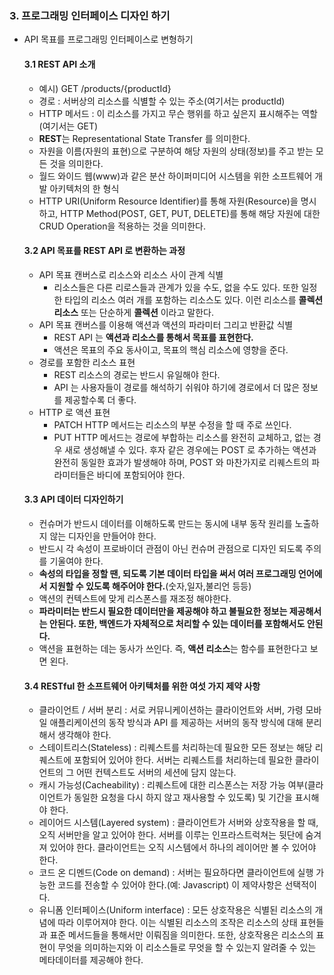 ### 3. 프로그래밍 인터페이스 디자인 하기 
- API 목표를 프로그래밍 인터페이스로 변형하기
  #### 3.1 REST API 소개 
    - 예시) GET /products/{productId}
    - 경로 : 서버상의 리소스를 식별할 수 있는 주소(여기서는 productId)
    - HTTP 메서드 : 이 리소스를 가지고 무슨 행위를 하고 싶은지 표시해주는 역할(여기서는 GET)
    - **REST**는 Representational State Transfer 를 의미한다. 
    - 자원을 이름(자원의 표현)으로 구분하여 해당 자원의 상태(정보)를 주고 받는 모든 것을 의미한다.
    - 월드 와이드 웹(www)과 같은 분산 하이퍼미디어 시스템을 위한 소프트웨어 개발 아키텍처의 한 형식
    - HTTP URI(Uniform Resource Identifier)를 통해 자원(Resource)을 명시하고, HTTP Method(POST, GET, PUT, DELETE)를 통해 해당 자원에 대한 CRUD Operation을 적용하는 것을 의미한다.
  
  #### 3.2 API 목표를 REST API 로 변환하는 과정 
    - API 목표 캔버스로 리소스와 리소스 사이 관계 식별 
      - 리소스들은 다른 리로스들과 관계가 있을 수도, 없을 수도 있다. 또한 일정한 타입의 리소스 여러 개를 포함하는 리소스도 있다. 이런 리소스를 **콜렉션 리소스** 또는 단순하게 **콜렉션** 이라고 말한다. 
    - API 목표 캔버스를 이용해 액션과 액션의 파라미터 그리고 반환값 식별 
      - REST API 는 **액션과 리소스를 통해서 목표를 표현한다.**
      - 액션은 목표의 주요 동사이고, 목표의 핵심 리소스에 영향을 준다. 
    - 경로를 포함한 리소스 표현 
      - REST 리소스의 경로는 반드시 유일해야 한다. 
      - API 는 사용자들이 경로를 해석하기 쉬워야 하기에 경로에서 더 많은 정보를 제공할수록 더 좋다. 
    - HTTP 로 액션 표현 
      - PATCH HTTP 메서드는 리소스의 부분 수정을 할 때 주로 쓰인다.
      - PUT HTTP 메서드는 경로에 부합하는 리소스를 완전히 교체하고, 없는 경우 새로 생성해낼 수 있다. 후자 같은 경우에는 POST 로 추가하는 액션과 완전히 동일한 효과가 발생해야 하며, POST 와 마찬가지로 리퀘스트의 파라미터들은 바디에 포함되어야 한다. 
    
  #### 3.3 API 데이터 디자인하기
    - 컨슈머가 반드시 데이터를 이해하도록 만드는 동시에 내부 동작 원리를 노출하지 않는 디자인을 만들어야 한다. 
    - 반드시 각 속성이 프로바이더 관점이 아닌 컨슈머 관점으로 디자인 되도록 주의를 기울여야 한다. 
    - **속성의 타입을 정할 땐, 되도록 기본 데이터 타입을 써서 여러 프로그래밍 언어에서 지원할 수 있도록 해주어야 한다.**(숫자,일자,불리언 등등)
    - 액션의 컨텍스트에 맞게 리스폰스를 재조정 해야한다. 
    - **파라미터는 반드시 필요한 데이터만을 제공해야 하고 불필요한 정보는 제공해서는 안된다. 또한, 백엔드가 자체적으로 처리할 수 있는 데이터를 포함해서도 안된다.**
    - 액션을 표현하는 데는 동사가 쓰인다. 즉, **액션 리소스**는 함수를 표현한다고 보면 왼다.
  #### 3.4 RESTful 한 소프트웨어 아키텍처를 위한 여섯 가지 제약 사항
    - 클라이언트 / 서버 분리 : 서로 커뮤니케이션하는 클라이언트와 서버, 가령 모바일 애플리케이션의 동작 방식과 API 를 제공하는 서버의 동작 방식에 대해 분리해서 생각해야 한다.
    - 스테이트리스(Stateless) : 리퀘스트를 처리하는데 필요한 모든 정보는 해당 리퀘스트에 포함되어 있어야 한다. 서버는 리퀘스트를 처리하는데 필요한 클라이언트의 그 어떤 컨텍스트도 서버의 세션에 담지 않는다.
    - 캐시 가능성(Cacheability) : 리퀘스트에 대한 리스폰스는 저장 가능 여부(클라이언트가 동일한 요청을 다시 하지 않고 재사용할 수 있도록) 및 기간을 표시해야 한다. 
    - 레이어드 시스템(Layered system) : 클라이언트가 서버와 상호작용을 할 때, 오직 서버만을 알고 있어야 한다. 서버를 이루는 인프라스트럭쳐는 뒷단에 숨겨져 있어야 한다. 클라이언트는 오직 시스템에서 하나의 레이어만 볼 수 있어야 한다.
    - 코드 온 디멘드(Code on demand) : 서버는 필요하다면 클라이언트에 실행 가능한 코드를 전송할 수 있어야 한다.(예: Javascript) 이 제약사항은 선택적이다. 
    - 유니폼 인터페이스(Uniform interface) : 모든 상호작용은 식별된 리소스의 개념에 따라 이루어져야 한다. 이는 식별된 리소스의 조작은 리소스의 상태 표현들과 표준 메서드들을 통해서만 이뤄짐을 의미한다. 또한, 상호작용은 리소스의 표현이 무엇을 의미하는지와 이 리소스들로 무엇을 할 수 있는지 알려줄 수 있는 메타데이터를 제공해야 한다.